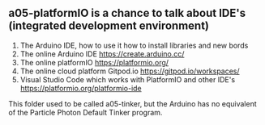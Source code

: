 ## a05-platformIO is a chance to talk about IDE's (integrated development environment)


1. The Arduino IDE, how to use it how to install libraries and new bords
1. The online Arduino IDE https://create.arduino.cc/
1. The online platformIO  https://platformio.org/
1. The online cloud platform Gitpod.io  https://gitpod.io/workspaces/
1. Visual Studio Code which works with PlatformIO and other IDE's  https://platformio.org/platformio-ide  




This folder used to be called a05-tinker, but the Arduino has no equivalent of the Particle Photon Default Tinker program.


